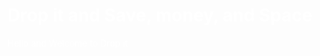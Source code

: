 <html>
<head>
<style>
body {
    color: white;
}

h1 {
    color: blue;
}
</style>
</head>
<body>

<h1>Drop it and Save, money, and Space</h1>
<p>Hello and Welcome to Drop it </p>
<html>
<head>
<style>
body {
    background-image: url("https://ak6.picdn.net/shutterstock/videos/9825776/thumb/1.jpg");
}
